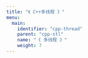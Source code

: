 ```yaml
---
title: "《 C++多线程 》"
menu:
  main:
    identifier: "cpp-thread"
    parent: "cpp-stl"
    name: "《 多线程 》"
    weight: 7
---
```


